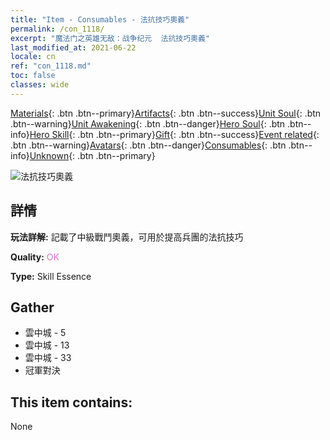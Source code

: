 ```yaml
---
title: "Item - Consumables - 法抗技巧奧義"
permalink: /con_1118/
excerpt: "魔法门之英雄无敌：战争纪元  法抗技巧奧義"
last_modified_at: 2021-06-22
locale: cn
ref: "con_1118.md"
toc: false
classes: wide
---
```

 [Materials](/ItemsCN/){: .btn .btn--primary}[Artifacts](/ItemsCN/Artifacts/){: .btn .btn--success}[Unit Soul](/ItemsCN/UnitSoul/){: .btn .btn--warning}[Unit Awakening](/ItemsCN/UnitAwakening/){: .btn .btn--danger}[Hero Soul](/ItemsCN/HeroSoul/){: .btn .btn--info}[Hero Skill](/ItemsCN/HeroSkill/){: .btn .btn--primary}[Gift](/ItemsCN/Gift/){: .btn .btn--success}[Event related](/ItemsCN/Events/){: .btn .btn--warning}[Avatars](/ItemsCN/Avatars/){: .btn .btn--danger}[Consumables](/ItemsCN/Consumables/){: .btn .btn--info}[Unknown](/ItemsCN/Unknown/){: .btn .btn--primary}

 ![法抗技巧奧義](/images/t/i_7009.png)

## 詳情
 **玩法詳解:** 記載了中級戰鬥奧義，可用於提高兵團的法抗技巧

 **Quality:** <span style="color: #DA70D6">OK</span>

 **Type:** Skill Essence

## Gather

*    雲中城 - 5 
*    雲中城 - 13 
*    雲中城 - 33 
*    冠軍對決 

## This item contains:

  None

